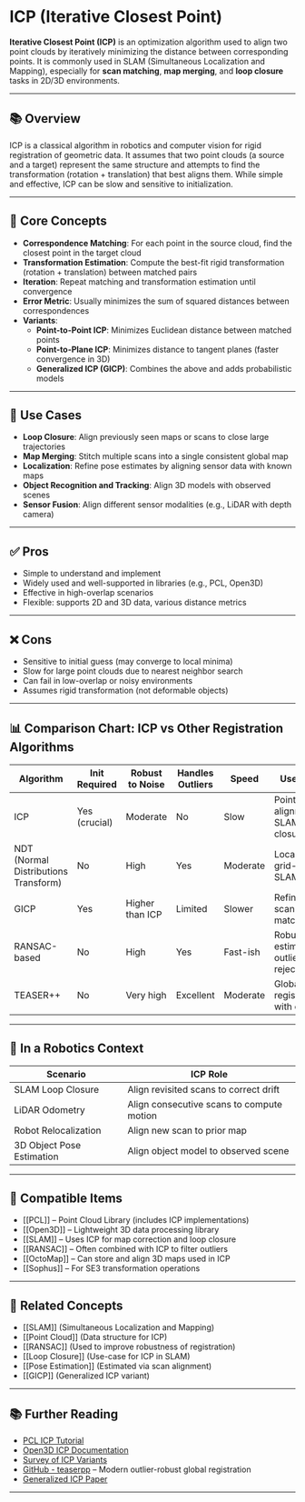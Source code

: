 # ICP (Iterative Closest Point)

**Iterative Closest Point (ICP)** is an optimization algorithm used to align two point clouds by iteratively minimizing the distance between corresponding points. It is commonly used in SLAM (Simultaneous Localization and Mapping), especially for **scan matching**, **map merging**, and **loop closure** tasks in 2D/3D environments.

---

## 📚 Overview

ICP is a classical algorithm in robotics and computer vision for rigid registration of geometric data. It assumes that two point clouds (a source and a target) represent the same structure and attempts to find the transformation (rotation + translation) that best aligns them. While simple and effective, ICP can be slow and sensitive to initialization.

---

## 🧠 Core Concepts

- **Correspondence Matching**: For each point in the source cloud, find the closest point in the target cloud  
- **Transformation Estimation**: Compute the best-fit rigid transformation (rotation + translation) between matched pairs  
- **Iteration**: Repeat matching and transformation estimation until convergence  
- **Error Metric**: Usually minimizes the sum of squared distances between correspondences  
- **Variants**:
  - **Point-to-Point ICP**: Minimizes Euclidean distance between matched points  
  - **Point-to-Plane ICP**: Minimizes distance to tangent planes (faster convergence in 3D)  
  - **Generalized ICP (GICP)**: Combines the above and adds probabilistic models  

---

## 🧰 Use Cases

- **Loop Closure**: Align previously seen maps or scans to close large trajectories  
- **Map Merging**: Stitch multiple scans into a single consistent global map  
- **Localization**: Refine pose estimates by aligning sensor data with known maps  
- **Object Recognition and Tracking**: Align 3D models with observed scenes  
- **Sensor Fusion**: Align different sensor modalities (e.g., LiDAR with depth camera)  

---

## ✅ Pros

- Simple to understand and implement  
- Widely used and well-supported in libraries (e.g., PCL, Open3D)  
- Effective in high-overlap scenarios  
- Flexible: supports 2D and 3D data, various distance metrics  

---

## ❌ Cons

- Sensitive to initial guess (may converge to local minima)  
- Slow for large point clouds due to nearest neighbor search  
- Can fail in low-overlap or noisy environments  
- Assumes rigid transformation (not deformable objects)  

---

## 📊 Comparison Chart: ICP vs Other Registration Algorithms

| Algorithm      | Init Required | Robust to Noise | Handles Outliers | Speed      | Use Case                             |
|----------------|----------------|------------------|-------------------|------------|---------------------------------------|
| ICP             | Yes (crucial)  | Moderate          | No                | Slow       | Point cloud alignment, SLAM loop closure |
| NDT (Normal Distributions Transform) | No           | High              | Yes              | Moderate   | Localization, grid-based SLAM         |
| GICP            | Yes            | Higher than ICP   | Limited           | Slower     | Refined scan matching                 |
| RANSAC-based    | No             | High              | Yes               | Fast-ish   | Robust estimation, outlier rejection  |
| TEASER++        | No             | Very high         | Excellent         | Moderate   | Global registration with outliers     |

---

## 🤖 In a Robotics Context

| Scenario                    | ICP Role                                       |
|----------------------------|------------------------------------------------|
| SLAM Loop Closure          | Align revisited scans to correct drift         |
| LiDAR Odometry             | Align consecutive scans to compute motion      |
| Robot Relocalization       | Align new scan to prior map                    |
| 3D Object Pose Estimation  | Align object model to observed scene           |

---

## 🔧 Compatible Items

- [[PCL]] – Point Cloud Library (includes ICP implementations)  
- [[Open3D]] – Lightweight 3D data processing library  
- [[SLAM]] – Uses ICP for map correction and loop closure  
- [[RANSAC]] – Often combined with ICP to filter outliers  
- [[OctoMap]] – Can store and align 3D maps used in ICP  
- [[Sophus]] – For SE3 transformation operations  

---

## 🔗 Related Concepts

- [[SLAM]] (Simultaneous Localization and Mapping)  
- [[Point Cloud]] (Data structure for ICP)  
- [[RANSAC]] (Used to improve robustness of registration)  
- [[Loop Closure]] (Use-case for ICP in SLAM)  
- [[Pose Estimation]] (Estimated via scan alignment)  
- [[GICP]] (Generalized ICP variant)  

---

## 📚 Further Reading

- [PCL ICP Tutorial](https://pcl.readthedocs.io/projects/tutorials/en/latest/iterative_closest_point.html)  
- [Open3D ICP Documentation](http://www.open3d.org/docs/release/tutorial/pipelines/icp_registration.html)  
- [Survey of ICP Variants](https://ieeexplore.ieee.org/document/963563)  
- [GitHub - teaserpp](https://github.com/MIT-SPARK/teaserpp) – Modern outlier-robust global registration  
- [Generalized ICP Paper](https://ieeexplore.ieee.org/document/5152707)  

---
